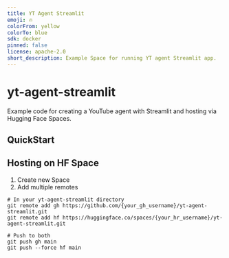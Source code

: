 ```yaml
---
title: YT Agent Streamlit
emoji: 🔥
colorFrom: yellow
colorTo: blue
sdk: docker
pinned: false
license: apache-2.0
short_description: Example Space for running YT agent Streamlit app.
---
```

# yt-agent-streamlit
Example code for creating a YouTube agent with Streamlit and hosting via Hugging Face Spaces.

## QuickStart

## Hosting on HF Space
1. Create new Space
2. Add multiple remotes

```
# In your yt-agent-streamlit directory
git remote add gh https://github.com/{your_gh_username}/yt-agent-streamlit.git
git remote add hf https://huggingface.co/spaces/{your_hr_username}/yt-agent-streamlit.git

# Push to both
git push gh main
git push --force hf main
```